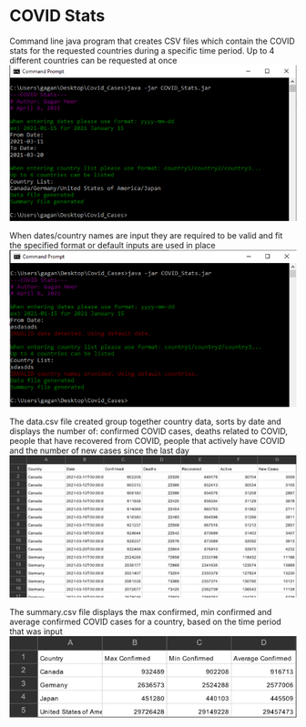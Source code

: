 # COVID Stats

Command line java program that creates CSV files which contain the COVID stats for the requested countries during a specific time period. Up to 4 different countries can be requested at once <br />
![Successful Run](./images/successfulRun.png)

When dates/country names are input they are required to be valid and fit the specified format or default inputs are used in place <br />
![Error Run](./images/errorRun.png)

The data.csv file created group together country data, sorts by date and displays the number of: confirmed COVID cases, deaths related to COVID,  people that have recovered from COVID, people that actively have COVID and the number of new cases since the last day <br />
![Data CSV](./images/data.png)

The summary.csv file displays the max confirmed, min confirmed and average confirmed COVID cases for a country, based on the time period that was input <br />
![Summary CSV](./images/summary.png)